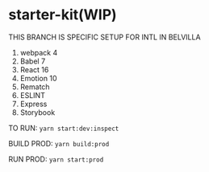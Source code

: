 # starter-kit(WIP)

THIS BRANCH IS SPECIFIC SETUP FOR INTL IN BELVILLA

1. webpack 4
2. Babel 7
3. React 16
4. Emotion 10
5. Rematch
6. ESLINT
7. Express
8. Storybook

TO RUN: `yarn start:dev:inspect`

BUILD PROD: `yarn build:prod`

RUN PROD: `yarn start:prod`
